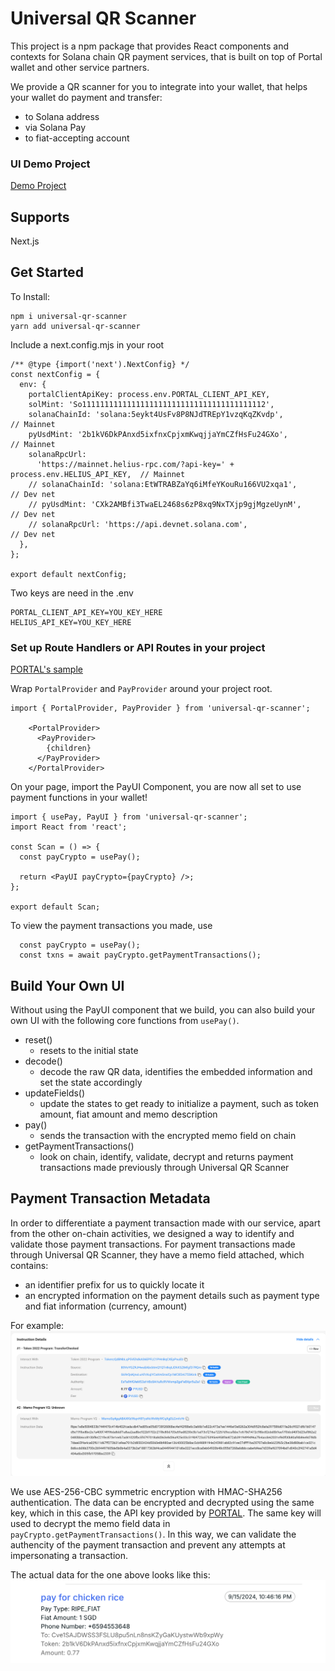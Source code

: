 # Universal QR Scanner

This project is a npm package that provides React components and contexts for Solana chain QR payment services, that is built on top of Portal wallet and other service partners.

We provide a QR scanner for you to integrate into your wallet, that helps your wallet do payment and transfer:
- to Solana address
- via Solana Pay
- to fiat-accepting account

### UI Demo Project
[Demo Project](https://github.com/ripe-money/portal-hackathon-kit-web)

## Supports
Next.js

## Get Started

To Install:
```
npm i universal-qr-scanner
yarn add universal-qr-scanner
```

Include a next.config.mjs in your root
```
/** @type {import('next').NextConfig} */
const nextConfig = {
  env: {
    portalClientApiKey: process.env.PORTAL_CLIENT_API_KEY,
    solMint: 'So11111111111111111111111111111111111111112',
    solanaChainId: 'solana:5eykt4UsFv8P8NJdTREpY1vzqKqZKvdp',                   // Mainnet
    pyUsdMint: '2b1kV6DkPAnxd5ixfnxCpjxmKwqjjaYmCZfHsFu24GXo',                  // Mainnet
    solanaRpcUrl:
      'https://mainnet.helius-rpc.com/?api-key=' + process.env.HELIUS_API_KEY,  // Mainnet
    // solanaChainId: 'solana:EtWTRABZaYq6iMfeYKouRu166VU2xqa1',                // Dev net
    // pyUsdMint: 'CXk2AMBfi3TwaEL2468s6zP8xq9NxTXjp9gjMgzeUynM',               // Dev net
    // solanaRpcUrl: 'https://api.devnet.solana.com',                           // Dev net
  },
};

export default nextConfig;

```

Two keys are need in the .env
```
PORTAL_CLIENT_API_KEY=YOU_KEY_HERE
HELIUS_API_KEY=YOU_KEY_HERE
```

### Set up Route Handlers or API Routes in your project
[PORTAL's sample](https://github.com/portal-hq/portal-hackathon-kit-web/tree/main/pages/api)

Wrap ```PortalProvider``` and ```PayProvider``` around your project root.
```
import { PortalProvider, PayProvider } from 'universal-qr-scanner';

    <PortalProvider>
      <PayProvider>
        {children}
      </PayProvider>
    </PortalProvider>
```

On your page, import the PayUI Component, you are now all set to use payment functions in your wallet!
```
import { usePay, PayUI } from 'universal-qr-scanner';
import React from 'react';

const Scan = () => {
  const payCrypto = usePay();

  return <PayUI payCrypto={payCrypto} />;
};

export default Scan;
```


To view the payment transactions you made, use
```
  const payCrypto = usePay();
  const txns = await payCrypto.getPaymentTransactions();
```

## Build Your Own UI

Without using the PayUI component that we build, you can also build your own UI with the following core functions from ```usePay()```.
- reset()
  - resets to the initial state
- decode()
  - decode the raw QR data, identifies the embedded information and set the state accordingly
- updateFields()
  - update the states to get ready to initialize a payment, such as token amount, fiat amount and memo description
- pay()
  - sends the transaction with the encrypted memo field on chain
- getPaymentTransactions()
  - look on chain, identify, validate, decrypt and returns payment transactions made previously through Universal QR Scanner

## Payment Transaction Metadata

In order to differentiate a payment transaction made with our service, apart from the other on-chain activities, we designed a way to identify and validate those payment transactions.
For payment transactions made through Universal QR Scanner, they have a memo field attached, which contains:
- an identifier prefix for us to quickly locate it
- an encrypted information on the payment details such as payment type and fiat information (currency, amount)

For example: 
![alt text](image.png)

We use AES-256-CBC symmetric encryption with HMAC-SHA256 authentication. The data can be encrypted and decrypted using the same key, which in this case, the API key provided by [PORTAL](https://pyusd.portalhq.io/). The same key will used to decrypt the memo field data in ```payCrypto.getPaymentTransactions()```.
In this way, we can validate the authencity of the payment transaction and prevent any attempts at impersonating a transaction.

The actual data for the one above looks like this:
![alt text](image-1.png)